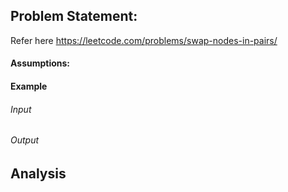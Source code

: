 ## Problem Statement:
Refer here https://leetcode.com/problems/swap-nodes-in-pairs/
#### Assumptions:
#### Example
###### Input
###### Output
## Analysis
